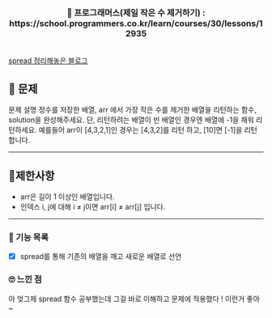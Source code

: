 <h3 align="center"> 
    📢 프로그래머스(제일 작은 수 제거하기) : https://school.programmers.co.kr/learn/courses/30/lessons/12935
</h3>

<br>
<a href="https://velog.io/@sonbaejun/React.js-state">spread 정리해놓은 블로그</a>

## 🚀 문제

문제 설명
정수를 저장한 배열, arr 에서 가장 작은 수를 제거한 배열을 리턴하는 함수, solution을 완성해주세요. 단, 리턴하려는 배열이 빈 배열인 경우엔 배열에 -1을 채워 리턴하세요. 예를들어 arr이 [4,3,2,1]인 경우는 [4,3,2]를 리턴 하고, [10]면 [-1]을 리턴 합니다.

---

## 🚦제한사항
- arr은 길이 1 이상인 배열입니다.
- 인덱스 i, j에 대해 i ≠ j이면 arr[i] ≠ arr[j] 입니다.

---

### 📜 기능 목록
- [x] spread를 통해 기존의 배열을 깨고 새로운 배열로 선언

### 🙄 느낀 점
아 엊그제 spread 함수 공부했는데 그걸 바로 이해하고 문제에 적용했다 ! 이런거 좋아~